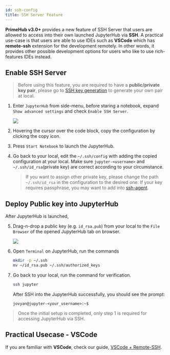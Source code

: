 ```yaml
---
id: ssh-config
title: SSH Server Feature
---
```


**PrimeHub v3.0+** provides a new feature of SSH Server that users are allowed to access into their own launched JupyterHub via **SSH**. A practical use-case is that users are able to use IDEs such as **VSCode** which has **remote-ssh** extension for the development remotely. In other words, it provides other possible development options for users who like to use rich-features IDEs instead.

## Enable SSH Server

> Before using this feature, you are required to have a **public/private key pair**, please go to [SSH key generation](ssh-keygen) to generate your own pair at local.

1. Enter `JupyterHub` from side-menu, before staring a notebook, expand `Show advanced settings` and check `Enable SSH Server`. 

    ![](assets/ssh-enable.png)

2. Hovering the cursor over the code block, copy the configuration by clicking the copy icon.

3. Press `Start Notebook` to launch the JupyterHub.

4. Go back to your local, edit the `~/.ssh/config` with adding the copied configuration at your local. Make sure `jupyter-<username>` and `~/.ssh/id_rsa`(private key) are correct according to your circumstance.

    >If you want to assign other private key, please change the path `~/.ssh/id_rsa` in the configuration to the desired one. If your key requires passphrase, you may want to add into [ssh-agent](https://www.ssh.com/ssh/agent).

## Deploy Public key into JupyterHub

After JupyterHub is launched,

5. Drag-n-drop a public key (e.g. `id_rsa.pub`) from your local to the `File Browser` of the opened JupyterHub tab on browser.

    ![](assets/ssh-dragdrop-pub.png)

6. Open `Terminal` on JupyterHub, run the commands
   
    ```bash
    mkdir -p ~/.ssh
    mv ~/id_rsa.pub ~/.ssh/authorized_keys
    ```

7. Go back to your local, run the command for verification.

    ```bash
    ssh jupyter
    ```

    After SSH into the JupyterHub successfully, you should see the prompt:

    ```
    jovyan@jupyter-<your_username>:~$
    ```

>Once the initial setup is completed, only step 1 is required for accessing JupyterHub via SSH.

## Practical Usecase - VSCode

If you are familiar with **VSCode**, check our guide, [VSCode + Remote-SSH](ssh-vscode).
